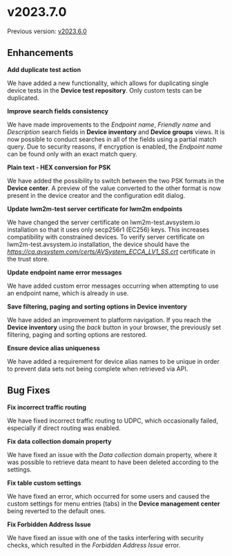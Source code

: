 # v2023.7.0

Previous version: [v2023.6.0](v2023.6.0.md)

## Enhancements

**Add duplicate test action**      

We have added a new functionality, which allows for duplicating single device tests in the **Device test repository**. Only custom tests can be duplicated.

**Improve search fields consistency**    

We have made improvements to the *Endpoint name*, *Friendly name* and *Description* search fields in **Device inventory** and **Device groups** views. It is now possible to conduct searches in all of the fields using a partial match query. Due to security reasons, if encryption is enabled, the *Endpoint name* can be found only with an exact match query.

**Plain text - HEX conversion for PSK**    

We have added the possibility to switch between the two PSK formats in the **Device center**. A preview of the value converted to the other format is now present in the device creator and the configuration edit dialog.

**Update lwm2m-test server certificate for lwm2m endpoints**   

We have changed the server certificate on lwm2m-test.avsystem.io installation so that it uses only secp256r1 (EC256) keys. This increases compatibility with constrained devices. To verify server certificate on lwm2m-test.avsystem.io installation, the device should have the *https://ca.avsystem.com/certs/AVSystem_ECCA_LV1_SS.crt* certificate in the trust store.

**Update endpoint name error messages**      

We have added custom error messages occurring when attempting to use an endpoint name, which is already in use.

**Save filtering, paging and sorting options in Device inventory**   

We have added an improvement to platform navigation. If you reach the **Device inventory** using the *back* button in your browser, the previously set filtering, paging and sorting  options are restored.

**Ensure device alias uniqueness**    

We have added a requirement for device alias names to be unique in order to prevent data sets not being complete when retrieved via API.

## Bug Fixes

**Fix incorrect traffic routing**   

We have fixed incorrect traffic routing to UDPC, which occasionally failed, especially if direct routing was enabled.

**Fix data collection domain property**    

We have fixed an issue with the *Data collection* domain property, where it was possible to retrieve data meant to have been deleted according to the settings.

**Fix table custom settings**      

We have fixed an error, which occurred for some users and caused the custom settings for menu entries (tabs) in the **Device management center** being reverted to the default ones.

**Fix Forbidden Address Issue**      

We have fixed an issue with one of the tasks interfering with security checks, which resulted in the *Forbidden Address Issue* error.

